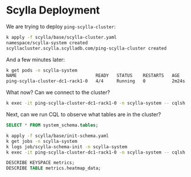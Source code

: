 # Scylla Deployment

We are trying to deploy `ping-scylla-cluster`:

```bash
k apply -f scylla/base/scylla-cluster.yaml
namespace/scylla-system created
scyllacluster.scylla.scylladb.com/ping-scylla-cluster created
```

And a few minutes later:

```bash
k get pods -n scylla-system
NAME                              READY   STATUS    RESTARTS   AGE
ping-scylla-cluster-dc1-rack1-0   4/4     Running   0          2m24s
```

What now? Can we connect to the cluster?

```bash
k exec -it ping-scylla-cluster-dc1-rack1-0 -n scylla-system -- cqlsh
```

Next, can we run CQL to observe what tables are in the cluster?

```sql
SELECT * FROM system_schema.tables;
```

```bash
k apply -f scylla/base/init-schema.yaml
k get jobs -n scylla-system
k logs job/scylla-schema-init -n scylla-system
k exec -it ping-scylla-cluster-dc1-rack1-0 -n scylla-system -- cqlsh
```

```sql
DESCRIBE KEYSPACE metrics;
DESCRIBE TABLE metrics.heatmap_data;
```
